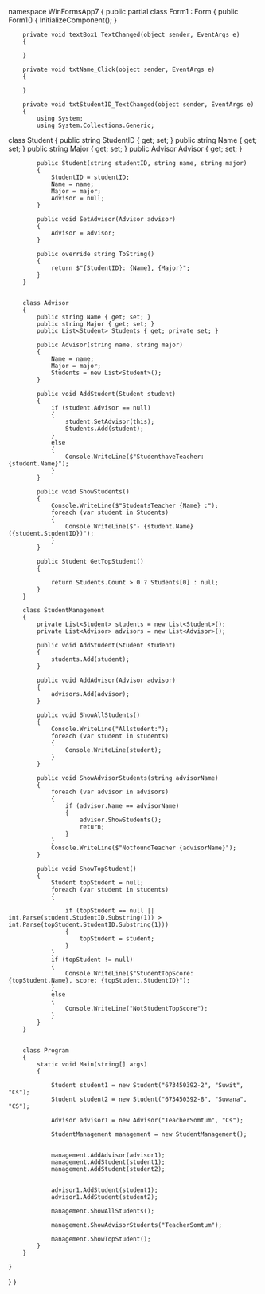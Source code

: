 namespace WinFormsApp7
{
    public partial class Form1 : Form
    {
        public Form1()
        {
            InitializeComponent();
        }

        private void textBox1_TextChanged(object sender, EventArgs e)
        {

        }

        private void txtName_Click(object sender, EventArgs e)
        {

        }

        private void txtStudentID_TextChanged(object sender, EventArgs e)
        {
            using System;
            using System.Collections.Generic;


class Student
        {
            public string StudentID { get; set; }
            public string Name { get; set; }
            public string Major { get; set; }
            public Advisor Advisor { get; set; } 

            public Student(string studentID, string name, string major)
            {
                StudentID = studentID;
                Name = name;
                Major = major;
                Advisor = null;  
            }

            public void SetAdvisor(Advisor advisor)
            {
                Advisor = advisor;
            }

            public override string ToString()
            {
                return $"{StudentID}: {Name}, {Major}";
            }
        }

      
        class Advisor
        {
            public string Name { get; set; }
            public string Major { get; set; }
            public List<Student> Students { get; private set; } 

            public Advisor(string name, string major)
            {
                Name = name;
                Major = major;
                Students = new List<Student>();
            }

            public void AddStudent(Student student)
            {
                if (student.Advisor == null) 
                {
                    student.SetAdvisor(this);
                    Students.Add(student);
                }
                else
                {
                    Console.WriteLine($"StudenthaveTeacher: {student.Name}");
                }
            }

            public void ShowStudents()
            {
                Console.WriteLine($"StudentsTeacher {Name} :");
                foreach (var student in Students)
                {
                    Console.WriteLine($"- {student.Name} ({student.StudentID})");
                }
            }

            public Student GetTopStudent()
            {
              
                return Students.Count > 0 ? Students[0] : null;  
            }
        }

        class StudentManagement
        {
            private List<Student> students = new List<Student>();
            private List<Advisor> advisors = new List<Advisor>();

            public void AddStudent(Student student)
            {
                students.Add(student);
            }

            public void AddAdvisor(Advisor advisor)
            {
                advisors.Add(advisor);
            }

            public void ShowAllStudents()
            {
                Console.WriteLine("Allstudent:");
                foreach (var student in students)
                {
                    Console.WriteLine(student);
                }
            }

            public void ShowAdvisorStudents(string advisorName)
            {
                foreach (var advisor in advisors)
                {
                    if (advisor.Name == advisorName)
                    {
                        advisor.ShowStudents();
                        return;
                    }
                }
                Console.WriteLine($"NotfoundTeacher {advisorName}");
            }

            public void ShowTopStudent()
            {
                Student topStudent = null;
                foreach (var student in students)
                {
                    
                    if (topStudent == null || int.Parse(student.StudentID.Substring(1)) > int.Parse(topStudent.StudentID.Substring(1)))
                    {
                        topStudent = student;
                    }
                }
                if (topStudent != null)
                {
                    Console.WriteLine($"StudentTopScore: {topStudent.Name}, score: {topStudent.StudentID}");
                }
                else
                {
                    Console.WriteLine("NotStudentTopScore");
                }
            }
        }

      
        class Program
        {
            static void Main(string[] args)
            {
          
                Student student1 = new Student("673450392-2", "Suwit", "Cs");
                Student student2 = new Student("673450392-8", "Suwana", "CS");

                Advisor advisor1 = new Advisor("TeacherSomtum", "Cs");

                StudentManagement management = new StudentManagement();

                
                management.AddAdvisor(advisor1);
                management.AddStudent(student1);
                management.AddStudent(student2);

            
                advisor1.AddStudent(student1);
                advisor1.AddStudent(student2);

                management.ShowAllStudents();

                management.ShowAdvisorStudents("TeacherSomtum");

                management.ShowTopStudent();
            }
        }

    }
}
}
